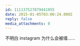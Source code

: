 ```yaml
---
id: 111137527879441955
date: 2015-01-05T03:00:24.000Z
reply: false
media_attachments: 0
---
```


不明白 instagram 为什么会被墙……

